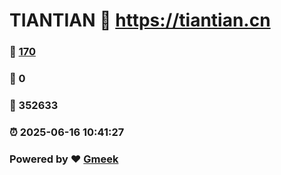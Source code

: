 # TIANTIAN :link: https://tiantian.cn 
### :page_facing_up: [170](https://tiantian.cn/tag.html) 
### :speech_balloon: 0 
### :hibiscus: 352633 
### :alarm_clock: 2025-06-16 10:41:27 
### Powered by :heart: [Gmeek](https://github.com/Meekdai/Gmeek)
